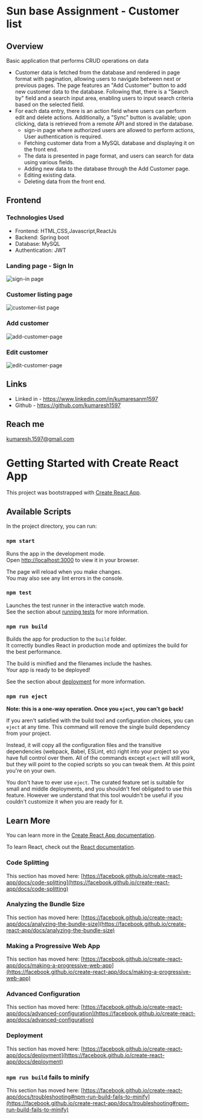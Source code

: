 # Sun base Assignment - Customer list

## Overview
  Basic application that performs CRUD operations on data
   - Customer data is fetched from the database and rendered in page format with pagination, allowing users to navigate between next or previous pages. The page features an "Add Customer" button to add             new customer data to the database. Following that, there is a "Search by" field and a search input area, enabling users to input search criteria based on the selected field.
   - For each data entry, there is an action field where users can perform edit and delete actions. Additionally, a "Sync" button is available; upon clicking, data is retrieved from a remote API and               stored in the database.
      -  sign-in page where authorized users are allowed to perform actions, User authentication is required.
      - Fetching customer data from a MySQL database and displaying it on the front end.
      - The data is presented in page format, and users can search for data using various fields.
      - Adding new data to the database through the Add Customer page.
      - Editing existing data.
      - Deleting data from the front end.
   
 ## Frontend

### Technologies Used
- Frontend: HTML,CSS,Javascript,ReactJs
- Backend: Spring boot
- Database: MySQL
- Authentication: JWT
 
### Landing page - Sign In

![sign-in page](https://github.com/Sunbase-Assignment/frontend/assets/115056892/75b45f9a-f4e0-49cf-ae34-c4d161ad5375)



### Customer listing page

  ![customer-list page](https://github.com/Sunbase-Assignment/frontend/assets/115056892/de808501-87e8-4194-a553-bae85fcf5a24)

### Add customer

![add-customer-page](https://github.com/Sunbase-Assignment/frontend/assets/115056892/006b6b54-8c7b-499f-b118-4127735279c1)


### Edit customer

![edit-customer-page](https://github.com/Sunbase-Assignment/frontend/assets/115056892/92e3f48a-4cc9-49db-ab3b-ace59d73a920)


## Links

- Linked in - https://www.linkedin.com/in/kumaresanm1597
- Github - https://github.com/kumaresh1597

## Reach me

kumaresh.1597@gmail.com





# Getting Started with Create React App

This project was bootstrapped with [Create React App](https://github.com/facebook/create-react-app).

## Available Scripts

In the project directory, you can run:

### `npm start`

Runs the app in the development mode.\
Open [http://localhost:3000](http://localhost:3000) to view it in your browser.

The page will reload when you make changes.\
You may also see any lint errors in the console.

### `npm test`

Launches the test runner in the interactive watch mode.\
See the section about [running tests](https://facebook.github.io/create-react-app/docs/running-tests) for more information.

### `npm run build`

Builds the app for production to the `build` folder.\
It correctly bundles React in production mode and optimizes the build for the best performance.

The build is minified and the filenames include the hashes.\
Your app is ready to be deployed!

See the section about [deployment](https://facebook.github.io/create-react-app/docs/deployment) for more information.

### `npm run eject`

**Note: this is a one-way operation. Once you `eject`, you can't go back!**

If you aren't satisfied with the build tool and configuration choices, you can `eject` at any time. This command will remove the single build dependency from your project.

Instead, it will copy all the configuration files and the transitive dependencies (webpack, Babel, ESLint, etc) right into your project so you have full control over them. All of the commands except `eject` will still work, but they will point to the copied scripts so you can tweak them. At this point you're on your own.

You don't have to ever use `eject`. The curated feature set is suitable for small and middle deployments, and you shouldn't feel obligated to use this feature. However we understand that this tool wouldn't be useful if you couldn't customize it when you are ready for it.

## Learn More

You can learn more in the [Create React App documentation](https://facebook.github.io/create-react-app/docs/getting-started).

To learn React, check out the [React documentation](https://reactjs.org/).

### Code Splitting

This section has moved here: [https://facebook.github.io/create-react-app/docs/code-splitting](https://facebook.github.io/create-react-app/docs/code-splitting)

### Analyzing the Bundle Size

This section has moved here: [https://facebook.github.io/create-react-app/docs/analyzing-the-bundle-size](https://facebook.github.io/create-react-app/docs/analyzing-the-bundle-size)

### Making a Progressive Web App

This section has moved here: [https://facebook.github.io/create-react-app/docs/making-a-progressive-web-app](https://facebook.github.io/create-react-app/docs/making-a-progressive-web-app)

### Advanced Configuration

This section has moved here: [https://facebook.github.io/create-react-app/docs/advanced-configuration](https://facebook.github.io/create-react-app/docs/advanced-configuration)

### Deployment

This section has moved here: [https://facebook.github.io/create-react-app/docs/deployment](https://facebook.github.io/create-react-app/docs/deployment)

### `npm run build` fails to minify

This section has moved here: [https://facebook.github.io/create-react-app/docs/troubleshooting#npm-run-build-fails-to-minify](https://facebook.github.io/create-react-app/docs/troubleshooting#npm-run-build-fails-to-minify)
